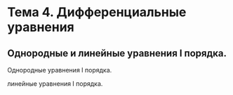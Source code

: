 # Тема 4. Дифференциальные уравнения

## Однородные и линейные уравнения I порядка.

Однородные уравнения I порядка.

линейные уравнения I порядка.